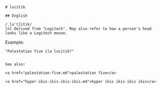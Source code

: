 
    # lucitik

    ## English

    /ˌluˈtʃitik/
    [n] Derived from "Logitech". May also refer to how a person's head looks like a Logitech mouse.

Example:

    "Palestation five ila lucitik?"


    See also:

    <a href="palestation-five.md">palestation five</a>

    <a href="hyper-ikis-ikis-ikis-ikis.md">hyper ikis ikis ikis ikis</a>






